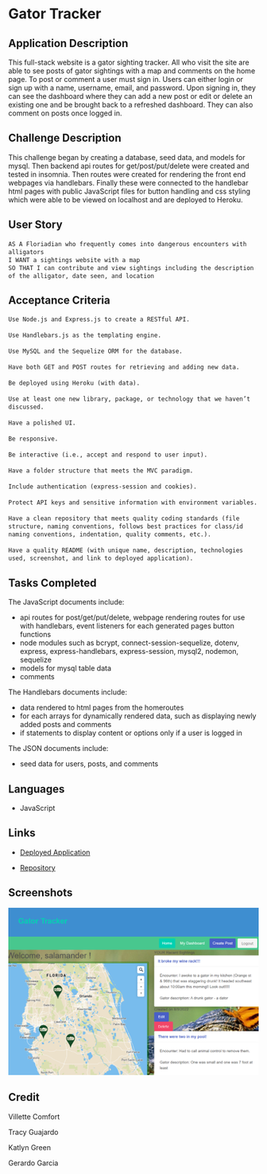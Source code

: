 # Gator Tracker

## Application Description
This full-stack website is a gator sighting tracker. All who visit the site are able to see posts of gator sightings with a map and comments on the home page. To post or comment a user must sign in. Users can either login or sign up with a name, username, email, and password. Upon signing in, they can see the dashboard where they can add a new post or edit or delete an existing one and be brought back to a refreshed dashboard. They can also comment on posts once logged in. 

## Challenge Description
This challenge began by creating a database, seed data, and models for mysql. Then backend api routes for get/post/put/delete were created and tested in insomnia. Then routes were created for rendering the front end webpages via handlebars. Finally these were connected to the handlebar html pages with public JavaScript files for button handling and css styling which were able to be viewed on localhost and are deployed to Heroku. 

## User Story

```
AS A Floriadian who frequently comes into dangerous encounters with alligators
I WANT a sightings website with a map
SO THAT I can contribute and view sightings including the description of the alligator, date seen, and location
```

## Acceptance Criteria

```
Use Node.js and Express.js to create a RESTful API.

Use Handlebars.js as the templating engine.

Use MySQL and the Sequelize ORM for the database.

Have both GET and POST routes for retrieving and adding new data.

Be deployed using Heroku (with data).

Use at least one new library, package, or technology that we haven’t discussed.

Have a polished UI.

Be responsive.

Be interactive (i.e., accept and respond to user input).

Have a folder structure that meets the MVC paradigm.

Include authentication (express-session and cookies).

Protect API keys and sensitive information with environment variables.

Have a clean repository that meets quality coding standards (file structure, naming conventions, follows best practices for class/id naming conventions, indentation, quality comments, etc.).

Have a quality README (with unique name, description, technologies used, screenshot, and link to deployed application).

```

## Tasks Completed
The JavaScript documents include:
* api routes for post/get/put/delete, webpage rendering routes for use with handlebars, event listeners for each generated pages button functions
* node modules such as bcrypt, connect-session-sequelize, dotenv, express, express-handlebars, express-session, mysql2, nodemon, sequelize
* models for mysql table data
* comments

The Handlebars documents include:
* data rendered to html pages from the homeroutes
* for each arrays for dynamically rendered data, such as displaying newly added posts and comments
* if statements to display content or options only if a user is logged in

The JSON documents include:
* seed data for users, posts, and comments


## Languages
- JavaScript


## Links
* [Deployed Application](https://gator-tracker-app.herokuapp.com/)

* [Repository](https://github.com/villettec/Project-2)

## Screenshots
![image](./assets/images/readme-screenshot.png)

## Credit
Villette Comfort

Tracy Guajardo

Katlyn Green

Gerardo Garcia